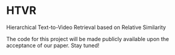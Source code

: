 # HTVR


Hierarchical Text-to-Video Retrieval based on Relative Similarity

The code for this project will be made publicly available upon the acceptance of our paper. Stay tuned!


